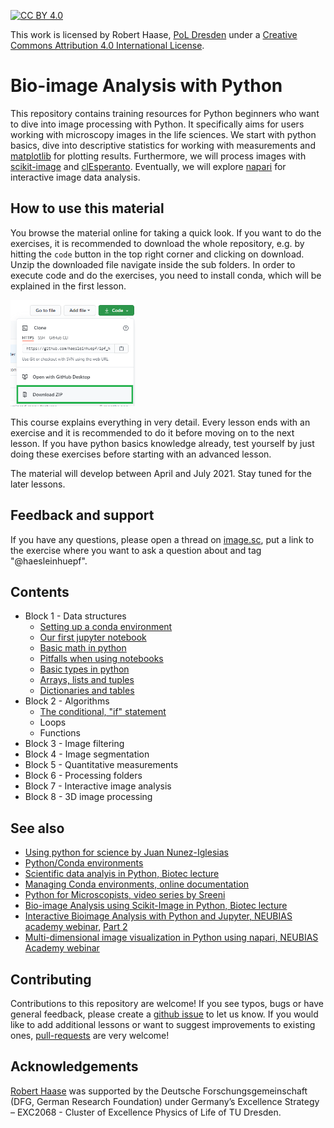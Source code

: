 [![CC BY 4.0][cc-by-shield]][cc-by]

This work is licensed by Robert Haase, [PoL Dresden](http://physics-of-life.tu-dresden.de/) under a
[Creative Commons Attribution 4.0 International License][cc-by].

[cc-by]: http://creativecommons.org/licenses/by/4.0/
[cc-by-image]: https://i.creativecommons.org/l/by/4.0/88x31.png
[cc-by-shield]: https://img.shields.io/badge/License-CC%20BY%204.0-lightgrey.svg

# Bio-image Analysis with Python
This repository contains training resources for Python beginners who want to dive into image processing with Python. 
It specifically aims for users working with microscopy images in the life sciences.
We start with python basics, dive into descriptive statistics for working with measurements and [matplotlib](https://matplotlib.org/) for plotting results.
Furthermore, we will process images with [scikit-image](https://scikit-image.org/) and [clEsperanto](https://github.com/clEsperanto/pyclesperanto_prototype).
Eventually, we will explore [napari](https://napari.org) for interactive image data analysis.

## How to use this material
You browse the material online for taking a quick look.
If you want to do the exercises, it is recommended to download the whole repository, e.g. by hitting the `code` button in the top right corner and clicking on download.
Unzip the downloaded file navigate inside the sub folders. 
In order to execute code and do the exercises, you need to install conda, which will be explained in the first lesson.

<img src="images/download.png" width="200"/>

This course explains everything in very detail. 
Every lesson ends with an exercise and it is recommended to do it before moving on to the next lesson. 
If you have python basics knowledge already, test yourself by just doing these exercises before starting with an advanced lesson.

The material will develop between April and July 2021. Stay tuned for the later lessons.

## Feedback and support

If you have any questions, please open a thread on [image.sc](https://image.sc), put a link to the exercise where you want to ask a question about and tag "@haesleinhuepf".

## Contents

* Block 1 - Data structures
  * [Setting up a conda environment](conda_basics/01_conda_environments.md)
  * [Our first jupyter notebook](python_basics/01_our_first_juptyer_notebook.ipynb)
  * [Basic math in python](python_basics/02_Math_in_python.ipynb)
  * [Pitfalls when using notebooks](python_basics/03_Dont_try_this_at_home.ipynb)
  * [Basic types in python](python_basics/04_Basic_types.ipynb)
  * [Arrays, lists and tuples](python_basics/05_Arrays_lists_tuples.ipynb)
  * [Dictionaries and tables](python_basics/06_Dictionaries_and_tables.ipynb)
* Block 2 - Algorithms
  * [The conditional, "if" statement](python_basics/07_Conditions.ipynb)
  * Loops
  * Functions
* Block 3 - Image filtering
* Block 4 - Image segmentation
* Block 5 - Quantitative measurements
* Block 6 - Processing folders 
* Block 7 - Interactive image analysis
* Block 8 - 3D image processing

## See also
* [Using python for science by Juan Nunez-Iglesias](https://github.com/jni/using-python-for-science)
* [Python/Conda environments](https://mpicbg-scicomp.github.io/ipf_howtoguides/guides/Python_Conda_Environments)
* [Scientific data analyis in Python, Biotec lecture](https://youtu.be/MOEPe9TGBK0)
* [Managing Conda environments, online documentation](https://docs.conda.io/projects/conda/en/latest/user-guide/tasks/manage-environments.html)
* [Python for Microscopists, video series by Sreeni](https://www.youtube.com/channel/UC34rW-HtPJulxr5wp2Xa04w)
* [Bio-image Analysis using Scikit-Image in Python, Biotec lecture](https://youtu.be/FnvgepHDqRA)
* [Interactive Bioimage Analysis with Python and Jupyter, NEUBIAS academy webinar](https://youtu.be/2KF8vBrp3Zw), [Part 2](https://youtu.be/Y3pB3wnOivE)
* [Multi-dimensional image visualization in Python using napari, NEUBIAS Academy webinar](https://youtu.be/VgvDSq5aCDQ)

## Contributing
Contributions to this repository are welcome! If you see typos, bugs or have general feedback, please create a [github issue](https://github.com/BiA-PoL/Bio-image_Analysis_with_Python_course/issues) to let us know. 
If you would like to add additional lessons or want to suggest improvements to existing ones, [pull-requests](https://github.com/BiA-PoL/Bio-image_Analysis_with_Python_course/pulls) are very welcome!

## Acknowledgements
[Robert Haase](https://twitter.com/haesleinhuepf/) was supported by the Deutsche Forschungsgemeinschaft (DFG, German Research Foundation) under Germany’s Excellence Strategy – EXC2068 - Cluster of Excellence Physics of Life of TU Dresden.

